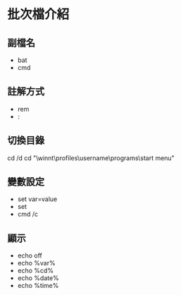 # 批次檔介紹

## 副檔名
* bat
* cmd

## 註解方式
* rem
* :

## 切換目錄
cd /d
cd "\winnt\profiles\username\programs\start menu"

## 變數設定
* set var=value
* set
* cmd /c

## 顯示
* echo off
* echo %var%
* echo %cd%
* echo %date%
* echo %time%
## 